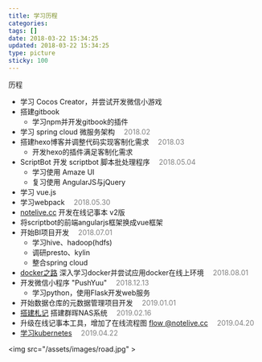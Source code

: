 ```yaml
---
title: 学习历程
categories:
tags: []
date: 2018-03-22 15:34:25
updated: 2018-03-22 15:34:25
type: picture
sticky: 100
---
```


历程

- 学习 Cocos Creator，并尝试开发微信小游戏
- 搭建gitbook
  - 学习npm并开发gitbook的插件
- 学习 spring cloud 微服务架构 &emsp;<span style="color: grey">2018.02</span>
- 搭建hexo博客并调整代码实现客制化需求 &emsp;<span style="color: grey">2018.03</span>
  - 开发hexo的插件满足客制化需求
- ScriptBot 开发 scriptbot 脚本批处理程序 &emsp;<span style="color: grey">2018.05.04</span>
  - 学习使用 Amaze UI
  - 复习使用 AngularJS与jQuery
- 学习 vue.js
- 学习webpack &emsp;<span style="color: grey">2018.05.30</span>
- [notelive.cc](https://notelive.cc) 开发在线记事本 v2版
- 将scriptbot的前端angularjs框架换成vue框架
- 开始BI项目开发 &emsp;<span style="color: grey">2018.07.01</span>
  - 学习hive、hadoop(hdfs)
  - 调研presto、kylin
  - 整合spring cloud
- [docker之路](/code/docker/docker/) 深入学习docker并尝试应用docker在线上环境 &emsp;<span style="color: grey">2018.08.01</span>
- 开发微信小程序 "PushYuu" &emsp;<span style="color: grey">2018.12.13</span>
  - 学习python，使用Flask开发web服务
- 开始数据仓库的元数据管理项目开发 &emsp;<span style="color: grey">2019.01.01</span>
- [搭建札记](/tech/synology-nas-搭建) 搭建群晖NAS系统 &emsp;<span style="color: grey">2019.02.16</span>
- 升级在线记事本工具，增加了在线流程图 [flow @notelive.cc](http://notelive.cc/flow/) &emsp;<span style="color: grey">2019.04.20</span>
- [学习kubernetes](/tech/kubernetes) &emsp;<span style="color: grey">2019.04.22</span>

<img src="/assets/images/road.jpg" \>
